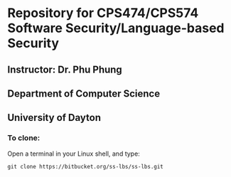 # Repository for CPS474/CPS574 Software Security/Language-based Security
## Instructor: Dr. Phu Phung
## Department of Computer Science
## University of Dayton

### To clone:

Open a terminal in your Linux shell, and type:

```shell
git clone https://bitbucket.org/ss-lbs/ss-lbs.git 
```